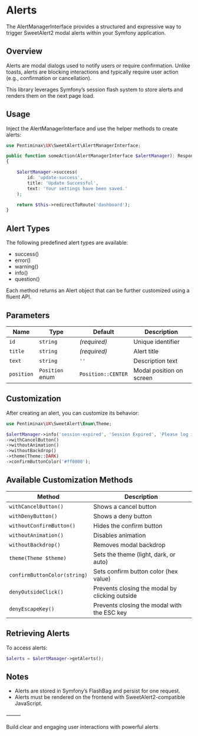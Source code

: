 # Alerts

The AlertManagerInterface provides a structured and expressive way to trigger SweetAlert2 modal alerts within your Symfony application.

## Overview

Alerts are modal dialogs used to notify users or require confirmation. Unlike toasts, alerts are blocking interactions and typically require user action (e.g., confirmation or cancellation).

This library leverages Symfony’s session flash system to store alerts and renders them on the next page load.

## Usage

Inject the AlertManagerInterface and use the helper methods to create alerts:

```php
use Pentiminax\UX\SweetAlert\AlertManagerInterface;

public function someAction(AlertManagerInterface $alertManager): Response
{

    $alertManager->success(
        id: 'update-success',
        title: 'Update Successful',
        text: 'Your settings have been saved.'
    );

    return $this->redirectToRoute('dashboard');
}
```

## Alert Types

The following predefined alert types are available:
-	success()
-	error()
-	warning()
-	info()
-	question()

Each method returns an Alert object that can be further customized using a fluent API.

## Parameters

| Name       | Type            | Default            | Description              |
|------------|-----------------|--------------------|--------------------------|
| `id`       | `string`        | *(required)*       | Unique identifier        |
| `title`    | `string`        | *(required)*       | Alert title              |
| `text`     | `string`        | `''`               | Description text         |
| `position` | `Position` enum | `Position::CENTER` | Modal position on screen |

## Customization

After creating an alert, you can customize its behavior:

```php
use Pentiminax\UX\SweetAlert\Enum\Theme;

$alertManager->info('session-expired', 'Session Expired', 'Please log in again.')
->withCancelButton()
->withoutAnimation()
->withoutBackdrop()
->theme(Theme::DARK)
->confirmButtonColor('#ff0000');
```

## Available Customization Methods

| Method                        | Description                                          |
|-------------------------------|------------------------------------------------------|
| `withCancelButton()`          | Shows a cancel button                                |
| `withDenyButton()`            | Shows a deny button                                  |
| `withoutConfirmButton()`      | Hides the confirm button                             |
| `withoutAnimation()`          | Disables animation                                   |
| `withoutBackdrop()`           | Removes modal backdrop                               |
| `theme(Theme $theme)`         | Sets the theme (light, dark, or auto)                |
| `confirmButtonColor(string)`  | Sets confirm button color (hex value)                |
| `denyOutsideClick()`          | Prevents closing the modal by clicking outside       |
| `denyEscapeKey()`             | Prevents closing the modal with the ESC key          |

## Retrieving Alerts

To access alerts:

```php
$alerts = $alertManager->getAlerts();
```

## Notes
- 	Alerts are stored in Symfony’s FlashBag and persist for one request.
- 	Alerts must be rendered on the frontend with SweetAlert2-compatible JavaScript.

⸻

Build clear and engaging user interactions with powerful alerts